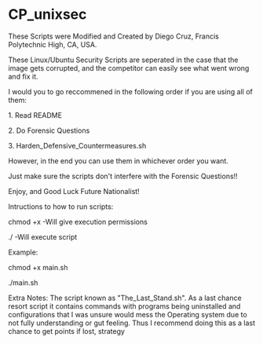 # CP_unixsec
These Scripts were Modified and Created by Diego Cruz, Francis Polytechnic High, CA, USA.

These Linux/Ubuntu Security Scripts are seperated in the case that the image gets corrupted, and the 
competitor can easily see what went wrong and fix it.

I would you to go reccommened in the following order if you are using all of them:
<p>1. Read README</p>  
<p>2. Do Forensic Questions</p>
<p>3. Harden_Defensive_Countermeasures.sh</p>

However, in the end you can use them in whichever order you want.
<p>Just make sure the scripts don't interfere with the Forensic Questions!!<p>

Enjoy, and Good Luck Future Nationalist!

Intructions to how to run scripts:
<p>chmod +x <script_name>    -Will give execution permissions</p>
<p>./<script_name>		  -Will execute script</p>

Example:
<p>chmod +x main.sh</p>
<p>./main.sh</p>


Extra Notes:
The script known as "The_Last_Stand.sh". As a last chance resort script it contains commands with programs being uninstalled and
configurations that I was unsure would mess the Operating system due to not fully understanding or gut feeling.
Thus I recommend doing this as a last chance to get points if lost, strategy
